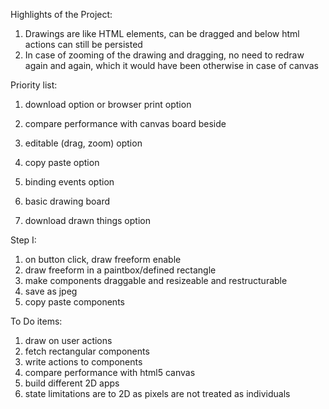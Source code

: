Highlights of the Project:

1. Drawings are like HTML elements, can be dragged and below html actions can still be persisted
2. In case of zooming of the drawing and dragging, no need to redraw again and again, which it would have been otherwise in case of canvas

Priority list:
1. download option or browser print option
2. compare performance with canvas board beside
3. editable (drag, zoom) option
4. copy paste option
5. binding events option

1. basic drawing board
2. download drawn things option

Step I:
1. on button click, draw freeform enable
2. draw freeform in a paintbox/defined rectangle
3. make components draggable and resizeable and restructurable
4. save as jpeg
5. copy paste components

To Do items:

1. draw on user actions
2. fetch rectangular components
3. write actions to components
4. compare performance with html5 canvas
5. build different 2D apps
6. state limitations are to 2D as pixels are not treated as individuals
